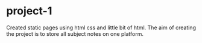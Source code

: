 # project-1
Created static pages using html css and little bit of html. The aim of creating the project is to store all subject notes on one platform. 
